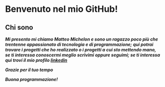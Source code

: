 # Benvenuto nel mio GitHub!

## Chi sono

***Mi presento mi chiamo Matteo Michelon e sono un ragazzo poco più che trentenne appassionato di tecnologia e di programmazione; qui potrai trovare i progetti che ho realizzato o i progetti a cui sto mettendo mano, se ti interessa conoscermi meglio scrivimi oppure seguimi; se ti interessa qui trovi il mio profilo [linkedin](https://www.linkedin.com/in/matteo-michelon-290244216/)***

***Grazie per il tuo tempo***

***Buona programmazione!***

<!--
**matteomichelon/matteomichelon** is a ✨ _special_ ✨ repository because its `README.md` (this file) appears on your GitHub profile.

Here are some ideas to get you started:

- 🔭 I’m currently working on ...
- 🌱 I’m currently learning ...
- 👯 I’m looking to collaborate on ...
- 🤔 I’m looking for help with ...
- 💬 Ask me about ...
- 📫 How to reach me: ...
- 😄 Pronouns: ...
- ⚡ Fun fact: ...
-->
